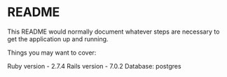 # README

This README would normally document whatever steps are necessary to get the
application up and running.

Things you may want to cover:

Ruby version - 2.7.4
Rails version - 7.0.2
Database: postgres

